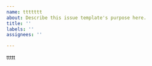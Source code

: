 ```yaml
---
name: ttttttt
about: Describe this issue template's purpose here.
title: ''
labels: ''
assignees: ''

---
```


ttttt
